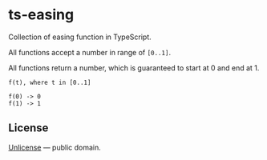 # ts-easing

Collection of easing function in TypeScript.

All functions accept a number in range of `[0..1]`.

All functions return a number, which is guaranteed to start at 0 and end at 1.

```
f(t), where t in [0..1]

f(0) -> 0
f(1) -> 1
```


## License

[Unlicense](./LICENSE) &mdash; public domain.

